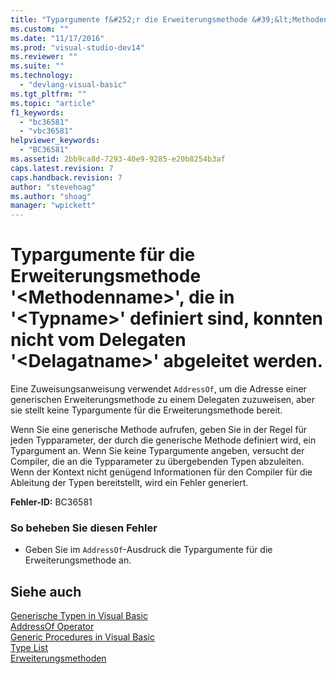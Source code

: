 ```yaml
---
title: "Typargumente f&#252;r die Erweiterungsmethode &#39;&lt;Methodenname&gt;&#39;, die in &#39;&lt;Typname&gt;&#39; definiert sind, konnten nicht vom Delegaten &#39;&lt;Delagatname&gt;&#39; abgeleitet werden. | Microsoft Docs"
ms.custom: ""
ms.date: "11/17/2016"
ms.prod: "visual-studio-dev14"
ms.reviewer: ""
ms.suite: ""
ms.technology: 
  - "devlang-visual-basic"
ms.tgt_pltfrm: ""
ms.topic: "article"
f1_keywords: 
  - "bc36581"
  - "vbc36581"
helpviewer_keywords: 
  - "BC36581"
ms.assetid: 2bb9ca8d-7293-40e9-9285-e20b8254b3af
caps.latest.revision: 7
caps.handback.revision: 7
author: "stevehoag"
ms.author: "shoag"
manager: "wpickett"
---
```

# Typargumente f&#252;r die Erweiterungsmethode &#39;&lt;Methodenname&gt;&#39;, die in &#39;&lt;Typname&gt;&#39; definiert sind, konnten nicht vom Delegaten &#39;&lt;Delagatname&gt;&#39; abgeleitet werden.
Eine Zuweisungsanweisung verwendet `AddressOf`, um die Adresse einer generischen Erweiterungsmethode zu einem Delegaten zuzuweisen, aber sie stellt keine Typargumente für die Erweiterungsmethode bereit.  
  
 Wenn Sie eine generische Methode aufrufen, geben Sie in der Regel für jeden Typparameter, der durch die generische Methode definiert wird, ein Typargument an. Wenn Sie keine Typargumente angeben, versucht der Compiler, die an die Typparameter zu übergebenden Typen abzuleiten. Wenn der Kontext nicht genügend Informationen für den Compiler für die Ableitung der Typen bereitstellt, wird ein Fehler generiert.  
  
 **Fehler\-ID:** BC36581  
  
### So beheben Sie diesen Fehler  
  
-   Geben Sie im `AddressOf`\-Ausdruck die Typargumente für die Erweiterungsmethode an.  
  
## Siehe auch  
 [Generische Typen in Visual Basic](../../visual-basic/programming-guide/language-features/data-types/generic-types.md)   
 [AddressOf Operator](../../visual-basic/language-reference/operators/addressof-operator.md)   
 [Generic Procedures in Visual Basic](../../visual-basic/programming-guide/language-features/data-types/generic-procedures.md)   
 [Type List](../../visual-basic/language-reference/statements/type-list.md)   
 [Erweiterungsmethoden](../../visual-basic/programming-guide/language-features/procedures/extension-methods.md)